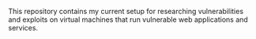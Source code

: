 This repository contains my current setup for researching vulnerabilities and exploits on
virtual machines that run vulnerable web applications and services.
